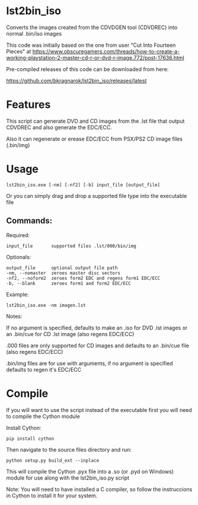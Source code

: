 # lst2bin_iso
Converts the images created from the CDVDGEN tool (CDVDREC) into normal .bin/iso images

This code was initially based on the one from user "Cut Into Fourteen Pieces" at https://www.obscuregamers.com/threads/how-to-create-a-working-playstation-2-master-cd-r-or-dvd-r-image.772/post-17636.html

Pre-compiled releases of this code can be downloaded from here:

https://github.com/bkragnarok/lst2bin_iso/releases/latest

# Features
This script can generate DVD and CD images from the .lst file that output CDVDREC and also generate the EDC/ECC.

Also it can regenerate or erease EDC/ECC from PSX/PS2 CD image files (.bin/img)

# Usage
```
lst2bin_iso.exe [-nm] [-nf2] [-b] input_file [output_file]
```
Or you can simply drag and drop a supported file type into the executable file

## Commands:
Required:
```
input_file       supported files .lst/000/bin/img
```
Optionals:
```
output_file      optional output file path
-nm, --nomaster  zeroes master disc sectors
-nf2, --noform2  zeroes form2 EDC and regens form1 EDC/ECC
-b, --blank      zeroes form1 and form2 EDC/ECC
```

Example:
```
lst2bin_iso.exe -nm imagen.lst
```

Notes:

If no argument is specified, defaults to make an .iso for DVD .lst images or an .bin/cue for CD .lst image (also regens EDC/ECC)

.000 files are only supported for CD images and defaults to an .bin/cue file (also regens EDC/ECC)

.bin/img files are for use with arguments, if no argument is specified defaults to regen it's EDC/ECC

# Compile
If you will want to use the script instead of the executable first you will need to compile the Cython module

Install Cython:
```
pip install cython
```

Then navigate to the source files directory and run:
```
python setup.py build_ext --inplace
```

This will compile the Cython .pyx file into a .so (or .pyd on Windows) module for use along with the lst2bin_iso.py script

Note: You will need to have installed a C compiler, so follow the instruccions in Cython to install it for your system.
